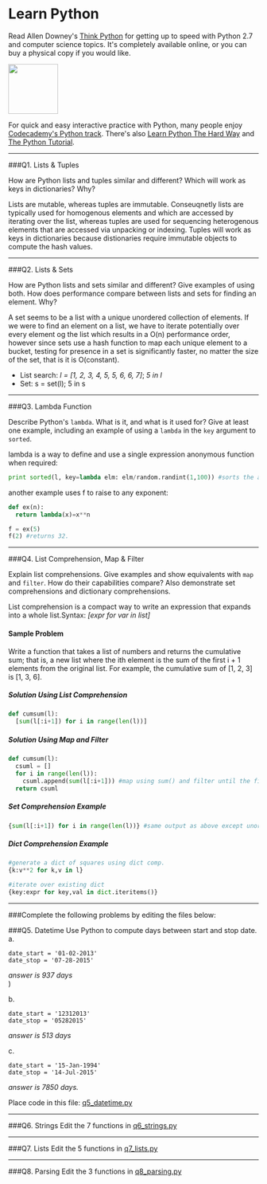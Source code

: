 # Learn Python

Read Allen Downey's [Think Python](http://www.greenteapress.com/thinkpython/) for getting up to speed with Python 2.7 and computer science topics. It's completely available online, or you can buy a physical copy if you would like.

<a href="http://www.greenteapress.com/thinkpython/"><img src="img/think_python.png" style="width: 100px;" target="_blank"></a>

For quick and easy interactive practice with Python, many people enjoy [Codecademy's Python track](http://www.codecademy.com/en/tracks/python). There's also [Learn Python The Hard Way](http://learnpythonthehardway.org/book/) and [The Python Tutorial](https://docs.python.org/2/tutorial/).

---

###Q1. Lists &amp; Tuples

How are Python lists and tuples similar and different? Which will work as keys in dictionaries? Why?

Lists are mutable, whereas tuples are immutable. Conseuqnetly lists are typically used for homogenous elements and which are accessed by iterating over the list, whereas tuples are used for sequencing heterogenous elements that are accessed via unpacking or indexing. Tuples will work as keys in dictionaries because distionaries require immutable objects to compute the hash values. 


---

###Q2. Lists &amp; Sets

How are Python lists and sets similar and different? Give examples of using both. How does performance compare between lists and sets for finding an element. Why?

A set seems to be a list with a unique unordered collection of elements. If we were to find an element on a list, we have to iterate potentially over every element og the list which results in a O(n) performance order, however since sets use a hash function to map each unique element to a bucket, testing for presence in a set is significantly faster, no matter the size of the set, that is it is O(constant).   

* List search: _l = [1, 2, 3, 4, 5, 5, 6, 6, 7]_; _5 in l_   
* Set: s = set(l); 5 in s

---

###Q3. Lambda Function

Describe Python's `lambda`. What is it, and what is it used for? Give at least one example, including an example of using a `lambda` in the `key` argument to `sorted`.

lambda is a way to define and use a single expression anonymous function when required:  
```python
print sorted(l, key=lambda elm: elm/random.randint(1,100)) #sorts the above list based on each element being divided by a random number.   
```  

another example uses f to raise to any exponent: 
```python  
def ex(n): 
  return lambda(x)=x**n

f = ex(5)
f(2) #returns 32.
```  

---

###Q4. List Comprehension, Map &amp; Filter

Explain list comprehensions. Give examples and show equivalents with `map` and `filter`. How do their capabilities compare? Also demonstrate set comprehensions and dictionary comprehensions.

List comprehension is a compact way to write an expression that expands into a whole list.Syntax: _[expr for var in list]_  

#### Sample Problem  
Write a function that takes a list of numbers and returns the cumulative sum; that
is, a new list where the ith element is the sum of the first i + 1 elements from the original list. For
example, the cumulative sum of [1, 2, 3] is [1, 3, 6].  

##### Solution Using List Comprehension  

```python
def cumsum(l):
  [sum(l[:i+1]) for i in range(len(l))] 
```  
  

##### Solution Using Map and Filter  
```python
def cumsum(l):
  csuml = []
  for i in range(len(l)):
    csuml.append(sum(l[:i+1])) #map using sum() and filter until the first i+1 elements
  return csuml
```
##### Set Comprehension Example  
```python
{sum(l[:i+1]) for i in range(len(l))} #same output as above except unordered (and unique, but not applicable here)
```  

##### Dict Comprehension Example
```python
#generate a dict of squares using dict comp.
{k:v**2 for k,v in l}

#iterate over existing dict
{key:expr for key,val in dict.iteritems()}
```  
 
---  


###Complete the following problems by editing the files below:

###Q5. Datetime
Use Python to compute days between start and stop date.   
a.  

```
date_start = '01-02-2013'    
date_stop = '07-28-2015'
```

_answer is 937 days_  
)

b.  
```
date_start = '12312013'  
date_stop = '05282015'  
```

_answer is 513 days_  


c.  
```
date_start = '15-Jan-1994'      
date_stop = '14-Jul-2015'  
```

_answer is 7850 days._  


Place code in this file: [q5_datetime.py](python/q5_datetime.py)

---

###Q6. Strings
Edit the 7 functions in [q6_strings.py](python/q6_strings.py)

---

###Q7. Lists
Edit the 5 functions in [q7_lists.py](python/q7_lists.py)

---

###Q8. Parsing
Edit the 3 functions in [q8_parsing.py](python/q8_parsing.py)





